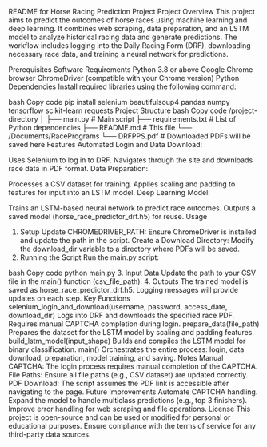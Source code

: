 README for Horse Racing Prediction Project
Project Overview
This project aims to predict the outcomes of horse races using machine learning and deep learning. It combines web scraping, data preparation, and an LSTM model to analyze historical racing data and generate predictions. The workflow includes logging into the Daily Racing Form (DRF), downloading necessary race data, and training a neural network for predictions.

Prerequisites
Software Requirements
Python 3.8 or above
Google Chrome browser
ChromeDriver (compatible with your Chrome version)
Python Dependencies
Install required libraries using the following command:

bash
Copy code
pip install selenium beautifulsoup4 pandas numpy tensorflow scikit-learn requests
Project Structure
bash
Copy code
/project-directory
│
├── main.py                # Main script
├── requirements.txt       # List of Python dependencies
├── README.md              # This file
└── /Documents/RacePrograms
    └── DRFPPS.pdf         # Downloaded PDFs will be saved here
Features
Automated Login and Data Download:

Uses Selenium to log in to DRF.
Navigates through the site and downloads race data in PDF format.
Data Preparation:

Processes a CSV dataset for training.
Applies scaling and padding to features for input into an LSTM model.
Deep Learning Model:

Trains an LSTM-based neural network to predict race outcomes.
Outputs a saved model (horse_race_predictor_drf.h5) for reuse.
Usage
1. Setup
Update CHROMEDRIVER_PATH:
Ensure ChromeDriver is installed and update the path in the script.
Create a Download Directory:
Modify the download_dir variable to a directory where PDFs will be saved.
2. Running the Script
Run the main.py script:

bash
Copy code
python main.py
3. Input Data
Update the path to your CSV file in the main() function (csv_file_path).
4. Outputs
The trained model is saved as horse_race_predictor_drf.h5.
Logging messages will provide updates on each step.
Key Functions
selenium_login_and_download(username, password, access_date, download_dir)
Logs into DRF and downloads the specified race PDF.
Requires manual CAPTCHA completion during login.
prepare_data(file_path)
Prepares the dataset for the LSTM model by scaling and padding features.
build_lstm_model(input_shape)
Builds and compiles the LSTM model for binary classification.
main()
Orchestrates the entire process: login, data download, preparation, model training, and saving.
Notes
Manual CAPTCHA: The login process requires manual completion of the CAPTCHA.
File Paths: Ensure all file paths (e.g., CSV dataset) are updated correctly.
PDF Download: The script assumes the PDF link is accessible after navigating to the page.
Future Improvements
Automate CAPTCHA handling.
Expand the model to handle multiclass predictions (e.g., top 3 finishers).
Improve error handling for web scraping and file operations.
License
This project is open-source and can be used or modified for personal or educational purposes. Ensure compliance with the terms of service for any third-party data sources.
